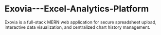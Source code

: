 # Exovia---Excel-Analytics-Platform
Exovia is a full-stack MERN web application for secure spreadsheet upload, interactive data visualization, and centralized chart history management.
